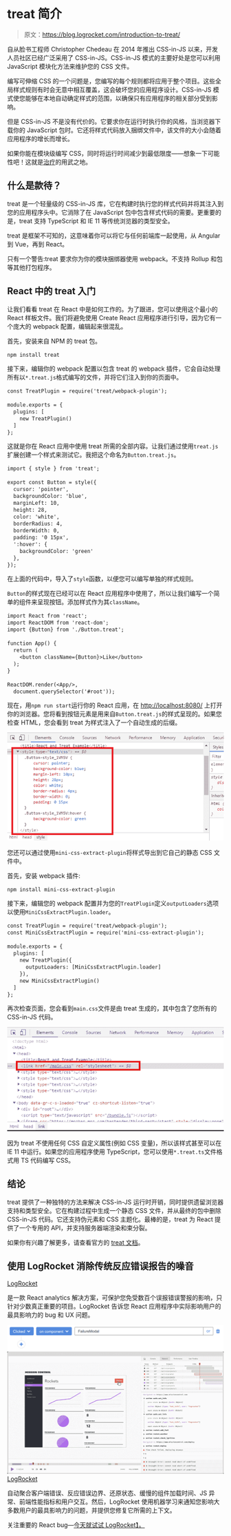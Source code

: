 # treat 简介

> 原文：<https://blog.logrocket.com/introduction-to-treat/>

自从脸书工程师 Christopher Chedeau 在 2014 年推出 CSS-in-JS 以来，开发人员社区已经广泛采用了 CSS-in-JS。CSS-in-JS 模式的主要好处是您可以利用 JavaScript 模块化方法来维护您的 CSS 文件。

编写可伸缩 CSS 的一个问题是，您编写的每个规则都将应用于整个项目。这些全局样式规则有时会无意中相互覆盖，这会破坏您的应用程序设计。CSS-in-JS 模式使您能够在本地自动确定样式的范围，以确保只有应用程序的相关部分受到影响。

但是 CSS-in-JS 不是没有代价的。它要求你在运行时执行你的风格，当浏览器下载你的 JavaScript 包时。它还将样式代码放入捆绑文件中，该文件的大小会随着应用程序的增长而增长。

如果你能在模块级编写 CSS，同时将运行时间减少到最低限度——想象一下可能性吧！这就是[治疗](https://seek-oss.github.io/treat/)的用武之地。

## 什么是款待？

treat 是一个轻量级的 CSS-in-JS 库，它在构建时执行您的样式代码并将其注入到您的应用程序头中。它消除了在 JavaScript 包中包含样式代码的需要。更重要的是，treat 支持 TypeScript 和 IE 11 等传统浏览器的类型安全。

treat 是框架不可知的，这意味着你可以将它与任何前端库一起使用，从 Angular 到 Vue，再到 React。

只有一个警告:treat 要求你为你的模块捆绑器使用 webpack。不支持 Rollup 和包等其他打包程序。

## React 中的 treat 入门

让我们看看 treat 在 React 中是如何工作的。为了跟进，您可以使用这个最小的 React 样板文件。我们将避免使用 Create React 应用程序进行引导，因为它有一个庞大的 webpack 配置，编辑起来很混乱。

首先，安装来自 NPM 的 treat 包。

```
npm install treat

```

接下来，编辑你的 webpack 配置以包含 treat 的 webpack 插件，它会自动处理所有以`*.treat.js`格式编写的文件，并将它们注入到你的页面中。

```
const TreatPlugin = require('treat/webpack-plugin');

module.exports = {
  plugins: [
    new TreatPlugin()
  ]
};

```

这就是你在 React 应用中使用 treat 所需的全部内容。让我们通过使用`treat.js`扩展创建一个样式来测试它。我把这个命名为`Button.treat.js`。

```
import { style } from 'treat';

export const Button = style({
  cursor: 'pointer',
  backgroundColor: 'blue',
  marginLeft: 10,
  height: 28,
  color: 'white',
  borderRadius: 4,
  borderWidth: 0,
  padding: '0 15px',
  ':hover': {
    backgroundColor: 'green'
  },
});

```

在上面的代码中，导入了`style`函数，以便您可以编写单独的样式规则。

`Button`的样式现在已经可以在 React 应用程序中使用了，所以让我们编写一个简单的组件来呈现按钮。添加样式作为其`className`。

```
import React from 'react';
import ReactDOM from 'react-dom';
import {Button} from './Button.treat';

function App() {
  return (
    <button className={Button}>Like</button>
  );
}

ReactDOM.render(<App/>,
  document.querySelector('#root'));

```

现在，用`npm run start`运行你的 React 应用，在 [http://localhost:8080/](http://localhost:8080/) 上打开你的浏览器。您将看到按钮元素是用来自`Button.treat.js`的样式呈现的。如果您检查 HTML，您会看到 treat 为样式注入了一个自动生成的后缀。

![Button Element Style Rendered With Treat](img/f94dfea4a1fce78cd905154bd59374ac.png)

您还可以通过使用`mini-css-extract-plugin`将样式导出到它自己的静态 CSS 文件中。

首先，安装 webpack 插件:

```
npm install mini-css-extract-plugin

```

接下来，编辑您的 webpack 配置并为您的`TreatPlugin`定义`outputLoaders`选项以使用`MiniCssExtractPlugin.loader`。

```
const TreatPlugin = require('treat/webpack-plugin');
const MiniCssExtractPlugin = require('mini-css-extract-plugin');

module.exports = {
  plugins: [
    new TreatPlugin({
      outputLoaders: [MiniCssExtractPlugin.loader]
    }),
    new MiniCssExtractPlugin()
  ]
};

```

再次检查页面，您会看到`main.css`文件是由 treat 生成的，其中包含了您所有的 CSS-in-JS 代码。

![main.css File](img/406bb23646eacef81dd484c3e3dd4fac.png)

因为 treat 不使用任何 CSS 自定义属性(例如 CSS 变量)，所以该样式甚至可以在 IE 11 中运行。如果您的应用程序使用 TypeScript，您可以使用`*.treat.ts`文件格式用 TS 代码编写 CSS。

## 结论

treat 提供了一种独特的方法来解决 CSS-in-JS 运行时开销，同时提供遗留浏览器支持和类型安全。它在构建过程中生成一个静态 CSS 文件，并从最终的包中删除 CSS-in-JS 代码。它还支持伪元素和 CSS 主题化。最棒的是，treat 为 React 提供了一个专用的 API，并支持服务器端渲染和束分裂。

如果你有兴趣了解更多，请查看官方的 [treat 文档](https://seek-oss.github.io/treat/)。

## 使用 LogRocket 消除传统反应错误报告的噪音

[LogRocket](https://lp.logrocket.com/blg/react-signup-issue-free)

是一款 React analytics 解决方案，可保护您免受数百个误报错误警报的影响，只针对少数真正重要的项目。LogRocket 告诉您 React 应用程序中实际影响用户的最具影响力的 bug 和 UX 问题。

[![](img/f300c244a1a1cf916df8b4cb02bec6c6.png) ](https://lp.logrocket.com/blg/react-signup-general) [ ![LogRocket Dashboard Free Trial Banner](img/d6f5a5dd739296c1dd7aab3d5e77eeb9.png) ](https://lp.logrocket.com/blg/react-signup-general) [LogRocket](https://lp.logrocket.com/blg/react-signup-issue-free)

自动聚合客户端错误、反应错误边界、还原状态、缓慢的组件加载时间、JS 异常、前端性能指标和用户交互。然后，LogRocket 使用机器学习来通知您影响大多数用户的最具影响力的问题，并提供您修复它所需的上下文。

关注重要的 React bug—[今天就试试 LogRocket】。](https://lp.logrocket.com/blg/react-signup-issue-free)